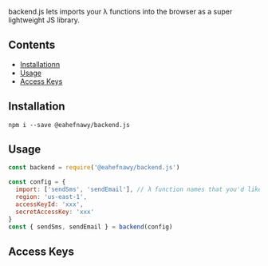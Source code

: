 backend.js lets imports your λ functions into the browser as a super lightweight JS library.

## Contents

- [Installationn](#installation)
- [Usage](#usage)
- [Access Keys](#access-keys)

## Installation

```
npm i --save @eahefnawy/backend.js
```

## Usage

```js
const backend = require('@eahefnawy/backend.js')

const config = {
  import: ['sendSms', 'sendEmail'], // λ function names that you'd like to import
  region: 'us-east-1',
  accessKeyId: 'xxx',
  secretAccessKey: 'xxx'
}
const { sendSms, sendEmail } = backend(config)

```

## Access Keys
